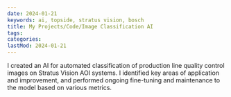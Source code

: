 ```yaml
---
date: 2024-01-21
keywords: ai, topside, stratus vision, bosch
title: My Projects/Code/Image Classification AI
tags:
categories:
lastMod: 2024-01-21
---
```

I created an AI for automated classification of production line quality control images on Stratus Vision AOI systems. I identified key areas of application and improvement, and performed ongoing fine-tuning and maintenance to the model based on various metrics.
